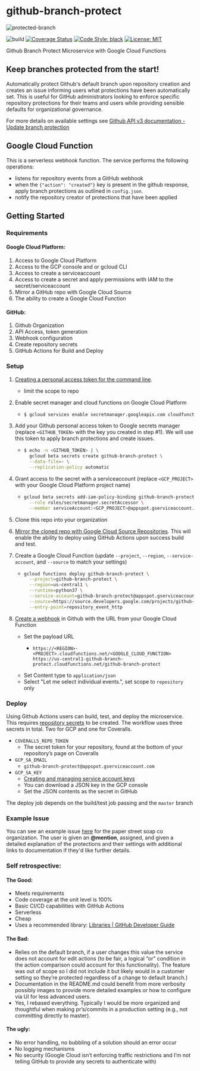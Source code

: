# github-branch-protect

![protected-branch](https://i.ibb.co/s2SKDkD/158351852060458681.png)

![build](https://github.com/Paper-Street-Soap-Co/github-branch-protect/workflows/build/badge.svg?branch=master)
[![Coverage Status](https://coveralls.io/repos/github/Paper-Street-Soap-Co/github-branch-protect/badge.svg?branch=master)](https://coveralls.io/github/Paper-Street-Soap-Co/github-branch-protect?branch=master)
[![Code Style: black](https://img.shields.io/badge/code%20style-black-000000.svg)](https://github.com/psf/black)
[![License: MIT](https://img.shields.io/badge/License-MIT-yellow.svg)](https://opensource.org/licenses/MIT)

Github Branch Protect Microservice with Google Cloud Functions

## Keep branches protected from the start!

Automatically protect Github's default branch upon repository creation and creates an issue informing users what protections have been automatically set. This is useful for GitHub administrators looking to enforce specific repository protections for their teams and users while providing sensible defaults for organizational governance.

For more details on available settings see [Github API v3 documentation - Update branch protection](https://developer.github.com/v3/repos/branches/?#update-branch-protection)

## Google Cloud Function

This is a serverless webhook function. The service performs the following operations:

* listens for repository events from a GitHub webhook
* when the `{"action": "created"}` key is present in the github response, apply branch protections as outlined in `config.json`. 
* notify the repository creator of protections that have been applied

## Getting Started
### Requirements
#### Google Cloud Platform:
1. Access to Google Cloud Platform
2. Access to the GCP console and or gcloud CLI
3. Access to create a serviceaccount
4. Access to create a secret and apply permissions with IAM to the secret/serviceaccount
5. Mirror a GitHub repo with Google Cloud Source
6. The ability to create a Google Cloud Function
#### GitHub:
1. Github Organization
2. API Access, token generation
3. Webhook configuration
4. Create repository secrets
5. GitHub Actions for Build and Deploy


### Setup

1. [Creating a personal access token for the command line](https://help.github.com/en/github/authenticating-to-github/creating-a-personal-access-token-for-the-command-line).
    * limit the scope to repo
  
2. Enable secret manager and cloud functions on Google Cloud Platform
     * ```sh
       $ gcloud services enable secretmanager.googleapis.com cloudfunctions.googleapis.com
       ```
3. Add your Github personal access token to Google secrets manager (replace `<GITHUB_TOKEN>` with the key you created in step #1). We will use this token to apply branch protections and create issues.
     * ```sh
       $ echo -n <GITHUB_TOKEN> | \
         gcloud beta secrets create github-branch-protect \
         --data-file=- \
         --replication-policy automatic
       ```
4. Grant access to the secret with a serviceaccount (replace `<GCP_PROJECT>` with your Google Cloud Platform project name)
    * ```sh
      gcloud beta secrets add-iam-policy-binding github-branch-protect \
        --role roles/secretmanager.secretAccessor \
        --member serviceAccount:<GCP_PROJECT>@appspot.gserviceaccount.com
      ```
5. Clone this repo into your organization

6. [Mirror the cloned repo with Google Cloud Source Repositories](https://cloud.google.com/source-repositories/docs/mirroring-a-github-repository). This will enable the ability to deploy using GitHub Actions upon success build and test.

7. Create a Google Cloud Function (update `--project`, `--region`, `--service-account`, and `--source` to match your settings)
    * ```sh
      gcloud functions deploy github-branch-protect \
        --project=github-branch-protect \
        --region=us-central1 \
        --runtime=python37 \
        --service-account=github-branch-protect@appspot.gserviceaccount.com \
        --source=https://source.developers.google.com/projects/github-branch-protect/repos/github_paper-street-soap-co_github-branch-protect/moveable-aliases/master/paths// \
        --entry-point=repository_event_http
      ```
8. [Create a webhook](https://developer.github.com/webhooks/creating/) in Github with the URL from your Google Cloud Function
    * Set the payload URL
        * ```
          https://<REGION>-<PROJECT>.cloudfunctions.net/<GOOGLE_CLOUD_FUNCTION>
          https://us-central1-github-branch-protect.cloudfunctions.net/github-branch-protect 
          ```
    * Set Content type to `application/json`
    * Select "Let me select individual events.", set scope to `repository` only
  
### Deploy

Using Github Actions users can build, test, and deploy the microservice. This requires [repository secrets](https://help.github.com/en/actions/configuring-and-managing-workflows/creating-and-storing-encrypted-secrets) to be created. The workflow uses three secrets in total. Two for GCP and one for Coveralls.

* `COVERALLS_REPO_TOKEN`
    * The secret token for your repository, found at the bottom of your repository’s page on Coveralls
* `GCP_SA_EMAIL`
    * ```github-branch-protect@appspot.gserviceaccount.com```
* `GCP_SA_KEY`
    * [Creating and managing service account keys](https://cloud.google.com/iam/docs/creating-managing-service-account-keys#iam-service-account-keys-create-console)
    * You can download a JSON key in the GCP console
    * Set the JSON contents as the secret in GitHub

The deploy job depends on the build/test job passing and the `master` branch

### Example Issue
You can see an example issue [here](https://github.com/Paper-Street-Soap-Co/github-branch-protect-example/issues/1) for the paper street soap co organization. The user is given an **@mention**, assigned, and given a detailed explanation of the protections and their settings with additional links to documentation if they'd like further details.

### Self retrospective:
#### The Good:
* Meets requirements
* Code coverage at the unit level is 100%
* Basic CI/CD capabilities with GitHub Actions
* Serverless
* Cheap
* Uses a recommended library: [Libraries | GitHub Developer Guide](https://developer.github.com/v3/libraries/)

#### The Bad:
* Relies on the default branch, if a user changes this value the service does not account for edit actions (to be fair, a logical “or” condition in the action   comparison could account for this functionality). The feature was out of scope so I did not include it but likely would in a customer setting so they’re protected regardless of a change to default branch.)
* Documentation in the README.md could benefit from more verbosity possibly images to provide more detailed examples or how to configure via UI for less advanced users. 
* Yes, I rebased everything. Typically I would be more organized and thoughtful when making pr’s/commits in a production setting (e.g., not committing directly to master).  

#### The ugly:
* No error handling, no bubbling of a solution should an error occur
* No logging mechanisms
* No security (Google Cloud isn’t enforcing traffic restrictions and I’m not telling GitHub to provide any secrets to authenticate with)




  



